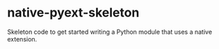 native-pyext-skeleton
=====================

Skeleton code to get started writing a Python module that uses a native extension.

